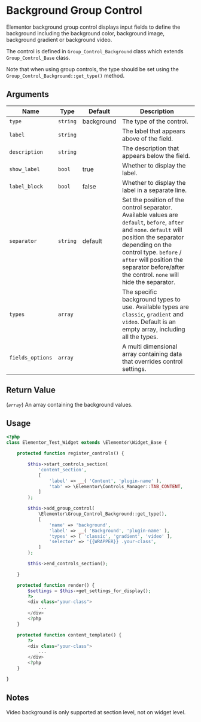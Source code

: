 # Background Group Control

Elementor background group control displays input fields to define the background including the background color, background image, background gradient or background video.

The control is defined in `Group_Control_Background` class which extends `Group_Control_Base` class.

Note that when using group controls, the type should be set using the `Group_Control_Background::get_type()` method.

## Arguments

<table>
	<thead>
		<tr>
			<th>Name</th>
			<th>Type</th>
			<th>Default</th>
			<th>Description</th>
		</tr>
	</thead>
	<tbody>
		<tr>
			<td><code>type</code></td>
			<td><code>string</code></td>
			<td>background</td>
			<td>The type of the control.</td>
		</tr>
		<tr>
			<td><code>label</code></td>
			<td><code>string</code></td>
			<td></td>
			<td>The label that appears above of the field.</td>
		</tr>
		<tr>
			<td><code>description</code></td>
			<td><code>string</code></td>
			<td></td>
			<td>The description that appears below the field.</td>
		</tr>
		<tr>
			<td><code>show_label</code></td>
			<td><code>bool</code></td>
			<td>true</td>
			<td>Whether to display the label.</td>
		</tr>
		<tr>
			<td><code>label_block</code></td>
			<td><code>bool</code></td>
			<td>false</td>
			<td>Whether to display the label in a separate line.</td>
		</tr>
		<tr>
			<td><code>separator</code></td>
			<td><code>string</code></td>
			<td>default</td>
			<td>Set the position of the control separator. Available values are <code>default</code>, <code>before</code>, <code>after</code> and <code>none</code>. <code>default</code> will position the separator depending on the control type. <code>before</code> / <code>after</code> will position the separator before/after the control. <code>none</code> will hide the separator.</td>
		</tr>
		<tr>
			<td><code>types</code></td>
			<td><code>array</code></td>
			<td></td>
			<td>The specific background types to use. Available types are <code>classic</code>, <code>gradient</code> and <code>video</code>. Default is an empty array, including all the types.</td>
		</tr>
		<tr>
			<td><code>fields_options</code></td>
			<td><code>array</code></td>
			<td></td>
			<td>A multi dimensional array containing data that overrides control settings.</td>
		</tr>
	</tbody>
</table>

## Return Value

(_`array`_) An array containing the background values.

## Usage

```php {14-22,31-33,39-41}
<?php
class Elementor_Test_Widget extends \Elementor\Widget_Base {

	protected function register_controls() {

		$this->start_controls_section(
			'content_section',
			[
				'label' => __( 'Content', 'plugin-name' ),
				'tab' => \Elementor\Controls_Manager::TAB_CONTENT,
			]
		);

		$this->add_group_control(
			\Elementor\Group_Control_Background::get_type(),
			[
				'name' => 'background',
				'label' => __( 'Background', 'plugin-name' ),
				'types' => [ 'classic', 'gradient', 'video' ],
				'selector' => '{{WRAPPER}} .your-class',
			]
		);

		$this->end_controls_section();

	}

	protected function render() {
		$settings = $this->get_settings_for_display();
		?>
		<div class="your-class">
			...
		</div>
		<?php
	}

	protected function content_template() {
		?>
		<div class="your-class">
			...
		</div>
		<?php
	}

}
```

## Notes

Video background is only supported at section level, not on widget level.
